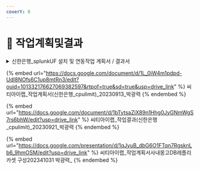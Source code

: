 ```yaml
---
coverY: 0
---
```


# 🚛 작업계획및결과



<details>

<summary>신한은행_splunkUF 설치 및 연동작업 계획서 / 결과서</summary>

작업일시 : 미정 (신한은행 담당자와 협의)

작업목적 : DTI 분석결과 데이터 백업

작업자 : 박광력 연구원

작업대상서버 : 신한\_분석서버(172.19.191.87)

작업절차 및 영향

* splunk uf docker image 반입 (splunk 로그 수집 에이전트) // 15분 예상
* docker image를 이용하여 컨테이너 구동 // 15분 예상
* splunk uf 컨테이너와 splunk 서버 연동 설정 // 30분 예상
* splunk 서버 데이터 적재 확인  // 모니터링
* 서비스영향   : 특이사항없음

작업 후 신한은행 및 DS측과 히스토리 공유예정 (산출물 : 작업결과 (및 모니터링) 결과서)

세부내용 작업계획서 확인

[https://docs.google.com/document/d/1lStJ0hMTFwxkhGRXdSUbGomLOYDE\_quW/edit?usp=drive\_link\&ouid=101332176627069382597\&rtpof=true\&sd=true](https://docs.google.com/document/d/1lStJ0hMTFwxkhGRXdSUbGomLOYDE\_quW/edit?usp=drive\_link\&ouid=101332176627069382597\&rtpof=true\&sd=true)



</details>







{% embed url="https://docs.google.com/document/d/1L_0iW4m1pdpd-UdI8NOfs6C1up8mtRn3/edit?ouid=101332176627069382597&rtpof=true&sd=true&usp=drive_link" %}
씨티아이랩\_작업계획서(신한은행\_cpulimit)\_20230913\_박광력
{% endembed %}

{% embed url="https://docs.google.com/document/d/1bTytsaZiX89n1Hhg0JyGNmWgS7rs6bhW/edit?usp=drive_link" %}
씨티아이랩\_작업결과(신한은행\_cpulimit)\_20230921\_박광력
{% endembed %}

{% embed url="https://docs.google.com/presentation/d/1qJyuB_dbG6O1FTqn7RgsknLb6_9hmOSM/edit?usp=drive_link" %}
씨티아이랩_작업계획서사내몽고DB레플리카셋 구성202341031 박광력_
{% endembed %}

